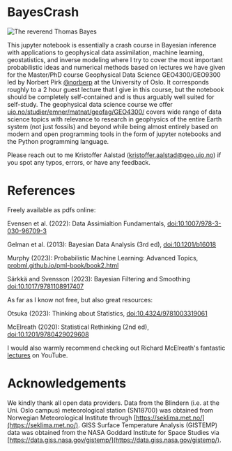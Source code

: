 # BayesCrash

![The reverend Thomas Bayes](https://upload.wikimedia.org/wikipedia/commons/d/d4/Thomas_Bayes.gif)

  This jupyter notebook is essentially a crash course in Bayesian inference with applications to  geophysical data assimilation, machine learning, geostatistics, and inverse modeling where I try to cover the most important probabilistic ideas and numerical methods based on lectures we have given for the Master/PhD course Geophysical Data Science GEO4300/GEO9300 led by Norbert Pirk [@norberp](https://www.github.com/norberp) at the University of Oslo. It corresponds roughly to a 2 hour guest lecture that I give in this course, but the notebook should be completely self-contained and is thus arguably well suited for self-study. The geophysical data science course we offer [uio.no/studier/emner/matnat/geofag/GEO4300/](https://www.uio.no/studier/emner/matnat/geofag/GEO4300/) covers wide range of data science topics with relevance to research in geophysics of the entire Earth system (not just fossils) and beyond while being almost entirely based on modern and open programming tools in the form of jupyter notebooks and the Python programming language.

Please reach out to me Kristoffer Aalstad (kristoffer.aalstad@geo.uio.no) if you spot any typos, errors, or have any feedback. 


# References

Freely available as pdfs online:

Evensen et al. (2022): Data Assimialtion Fundamentals, [doi:10.1007/978-3-030-96709-3](https://doi.org/10.1007/978-3-030-96709-3)

Gelman et al. (2013): Bayesian Data Analysis (3rd ed), [doi:10.1201/b16018](https://doi.org/10.1201/b16018)

Murphy (2023): Probabilistic Machine Learning: Advanced Topics, [probml.github.io/pml-book/book2.html](https://probml.github.io/pml-book/book2.html)

S&auml;rkk&auml; and Svensson (2023): Bayesian Filtering and Smoothing [doi:10.1017/9781108917407](https://doi.org/10.1017/9781108917407)

As far as I know not free, but also great resources:

Otsuka (2023): Thinking about Statistics, [doi:10.4324/9781003319061](https://doi.org/10.4324/9781003319061)

McElreath (2020): Statistical Rethinking (2nd ed), [doi:10.1201/9780429029608](https://doi.org/10.1201/9780429029608)

I would also warmly recommend checking out Richard McElreath's fantastic [lectures](https://youtube.com/playlist?list=PLDcUM9US4XdPz-KxHM4XHt7uUVGWWVSus&si=9o5e2ipmIjGRemvV) on YouTube.

# Acknowledgements

We kindly thank all open data providers. Data from the Blindern (i.e. at the Uni. Oslo campus) meteorological station (SN18700)  was obtained from Norwegian Meteorological Institute through [https://seklima.met.no/](https://seklima.met.no/). GISS Surface Temperature Analysis (GISTEMP) data was obtained from the NASA Goddard Institute for Space Studies via [https://data.giss.nasa.gov/gistemp/](https://data.giss.nasa.gov/gistemp/).
